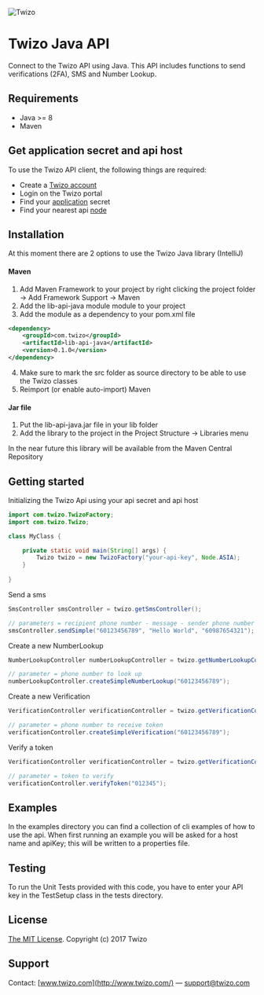 ![Twizo](https://www.twizo.com/wp-content/themes/twizo/_/images/twizo-logo-0474ce6f.png) 


# Twizo Java API #

Connect to the Twizo API using Java. This API includes functions to send verifications (2FA), SMS and Number Lookup.

## Requirements ##
* Java >= 8
* Maven

## Get application secret and api host ##
To use the Twizo API client, the following things are required:

* Create a [Twizo account](https://register.twizo.com/)
* Login on the Twizo portal
* Find your [application](https://portal.twizo.com/applications/) secret
* Find your nearest api [node](https://www.twizo.com/developers/documentation/#introduction_api-url)

## Installation ##

At this moment there are 2 options to use the Twizo Java library (IntelliJ)
#### Maven ####
1. Add Maven Framework to your project by right clicking the project folder -> Add Framework Support -> Maven
2. Add the lib-api-java module module to your project
3. Add the module as a dependency to your pom.xml file

```xml
<dependency>
    <groupId>com.twizo</groupId>
    <artifactId>lib-api-java</artifactId>
    <version>0.1.0</version>
</dependency>
```
4. Make sure to mark the src folder as source directory to be able to use the Twizo classes
5. Reimport (or enable auto-import) Maven

#### Jar file ####
1. Put the lib-api-java.jar file in your lib folder
2. Add the library to the project in the Project Structure -> Libraries menu

In the near future this library will be available from the Maven Central Repository

## Getting started ##

Initializing the Twizo Api using your api secret and api host

```java
import com.twizo.TwizoFactory;
import com.twizo.Twizo;

class MyClass {

    private static void main(String[] args) {
        Twizo twizo = new TwizoFactory("your-api-key", Node.ASIA);
    }
    
}
```
Send a sms

```java
SmsController smsController = twizo.getSmsController();

// parameters = recipient phone number - message - sender phone number
smsController.sendSimple("60123456789", "Hello World", "60987654321");
```

Create a new NumberLookup

```java
NumberLookupController numberLookupController = twizo.getNumberLookupController();

// parameter = phone number to look up
numberLookupController.createSimpleNumberLookup("60123456789");
```

Create a new Verification

```java
VerificationController verificationController = twizo.getVerificationController();

// parameter = phone number to receive token
verificationController.createSimpleVerification("60123456789");
```

Verify a token

```java
VerificationController verificationController = twizo.getVerificationController();

// parameter = token to verify
verificationController.verifyToken("012345");
```

## Examples ##

In the examples directory you can find a collection of cli examples of how to use the api.
When first running an example you will be asked for a host name and apiKey; this will be written to a properties file.

## Testing ##
To run the Unit Tests provided with this code, you have to enter your API key in the TestSetup class in the tests directory.

## License ##
[The MIT License](https://opensource.org/licenses/mit-license.php).
Copyright (c) 2017 Twizo

## Support ##
Contact: [www.twizo.com](http://www.twizo.com/) — support@twizo.com
